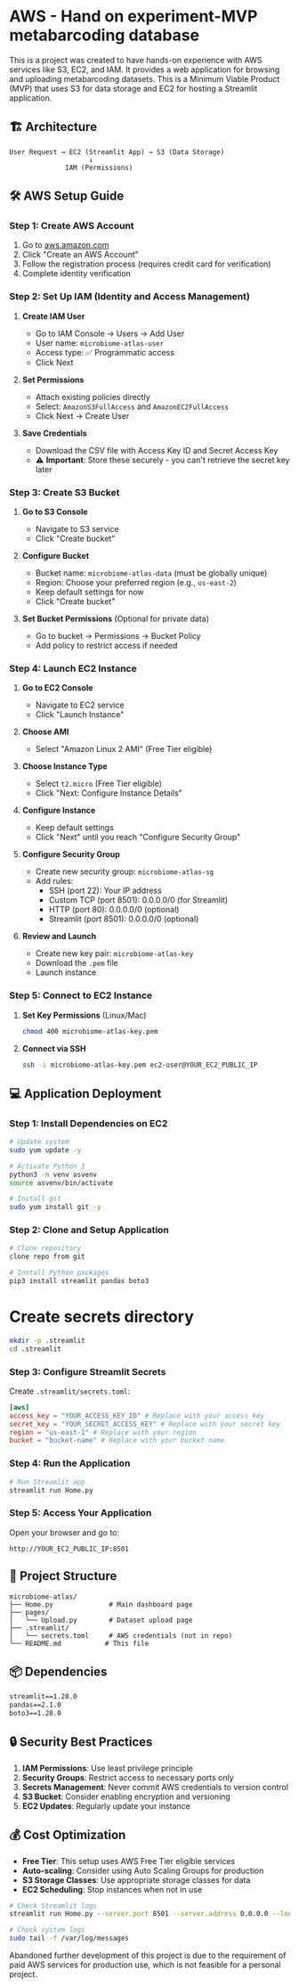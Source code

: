 # AWS - Hand on experiment-MVP  metabarcoding database

This is a project was created to have hands-on experience with AWS services like S3, EC2, and IAM. It provides a web application for browsing and uploading metabarcoding datasets.
This is a Minimum Viable Product (MVP) that uses S3 for data storage and EC2 for hosting a Streamlit application.   

## 🏗️ Architecture

```
User Request → EC2 (Streamlit App) → S3 (Data Storage)
                    ↓
              IAM (Permissions)
```

## 🛠️ AWS Setup Guide

### Step 1: Create AWS Account

1. Go to [aws.amazon.com](https://aws.amazon.com)
2. Click "Create an AWS Account"
3. Follow the registration process (requires credit card for verification)
4. Complete identity verification

### Step 2: Set Up IAM (Identity and Access Management)

1. **Create IAM User**
   - Go to IAM Console → Users → Add User
   - User name: `microbiome-atlas-user`
   - Access type: ✅ Programmatic access
   - Click Next

2. **Set Permissions**
   - Attach existing policies directly
   - Select: `AmazonS3FullAccess` and `AmazonEC2FullAccess`
   - Click Next → Create User

3. **Save Credentials**
   - Download the CSV file with Access Key ID and Secret Access Key
   - ⚠️ **Important**: Store these securely - you can't retrieve the secret key later

### Step 3: Create S3 Bucket

1. **Go to S3 Console**
   - Navigate to S3 service
   - Click "Create bucket"

2. **Configure Bucket**
   - Bucket name: `microbiome-atlas-data` (must be globally unique)
   - Region: Choose your preferred region (e.g., `us-east-2`)
   - Keep default settings for now
   - Click "Create bucket"

3. **Set Bucket Permissions** (Optional for private data)
   - Go to bucket → Permissions → Bucket Policy
   - Add policy to restrict access if needed

### Step 4: Launch EC2 Instance

1. **Go to EC2 Console**
   - Navigate to EC2 service
   - Click "Launch Instance"

2. **Choose AMI**
   - Select "Amazon Linux 2 AMI" (Free Tier eligible)

3. **Choose Instance Type**
   - Select `t2.micro` (Free Tier eligible)
   - Click "Next: Configure Instance Details"

4. **Configure Instance**
   - Keep default settings
   - Click "Next" until you reach "Configure Security Group"

5. **Configure Security Group**
   - Create new security group: `microbiome-atlas-sg`
   - Add rules:
     - SSH (port 22): Your IP address
     - Custom TCP (port 8501): 0.0.0.0/0 (for Streamlit)
     - HTTP (port 80): 0.0.0.0/0 (optional)
     - Streamlit (port 8501): 0.0.0.0/0 (optional)
   

6. **Review and Launch**
   - Create new key pair: `microbiome-atlas-key`
   - Download the `.pem` file
   - Launch instance

### Step 5: Connect to EC2 Instance

1. **Set Key Permissions** (Linux/Mac)
   ```bash
   chmod 400 microbiome-atlas-key.pem
   ```

2. **Connect via SSH**
   ```bash
   ssh -i microbiome-atlas-key.pem ec2-user@YOUR_EC2_PUBLIC_IP
   ```

## 💻 Application Deployment

### Step 1: Install Dependencies on EC2

```bash
# Update system
sudo yum update -y

# Activate Python 3
python3 -m venv asvenv
source asvenv/bin/activate

# Install git
sudo yum install git -y
```

### Step 2: Clone and Setup Application

```bash
# Clone repository
clone repo from git

# Install Python packages
pip3 install streamlit pandas boto3
```
# Create secrets directory
```bash
mkdir -p .streamlit
cd .streamlit

```
### Step 3: Configure Streamlit Secrets

Create `.streamlit/secrets.toml`:

```toml
[aws] 
access_key = "YOUR_ACCESS_KEY_ID" # Replace with your access key
secret_key = "YOUR_SECRET_ACCESS_KEY" # Replace with your secret key
region = "us-east-1" # Replace with your region
bucket = "bucket-name" # Replace with your bucket name

```

### Step 4: Run the Application

```bash
# Run Streamlit app
streamlit run Home.py
```

### Step 5: Access Your Application

Open your browser and go to:
```
http://YOUR_EC2_PUBLIC_IP:8501
```

## 🔧 Project Structure

```
microbiome-atlas/
├── Home.py              # Main dashboard page
├── pages/
│   └── Upload.py        # Dataset upload page
├── .streamlit/
│   └── secrets.toml     # AWS credentials (not in repo)
└── README.md           # This file
```

## 📦 Dependencies

```txt
streamlit==1.28.0
pandas==2.1.0
boto3==1.28.0
```

## 🔒 Security Best Practices

1. **IAM Permissions**: Use least privilege principle
2. **Security Groups**: Restrict access to necessary ports only
3. **Secrets Management**: Never commit AWS credentials to version control
4. **S3 Bucket**: Consider enabling encryption and versioning
5. **EC2 Updates**: Regularly update your instance

## 💰 Cost Optimization

- **Free Tier**: This setup uses AWS Free Tier eligible services
- **Auto-scaling**: Consider using Auto Scaling Groups for production
- **S3 Storage Classes**: Use appropriate storage classes for data
- **EC2 Scheduling**: Stop instances when not in use

```bash
# Check Streamlit logs
streamlit run Home.py --server.port 8501 --server.address 0.0.0.0 --logger.level debug

# Check system logs
sudo tail -f /var/log/messages
```
Abandoned further development of this project is due to the requirement of paid AWS services for production use, which is not feasible for a personal project.
